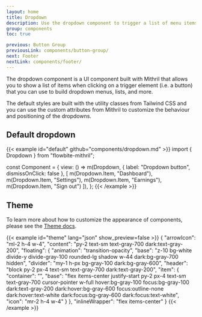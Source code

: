 ```yaml
---
layout: home
title: Dropdown
description: Use the dropdown component to trigger a list of menu items when clicking on an element such as a button or link based on multiple styles, sizes, and placements with Mithril
group: components
toc: true

previous: Button Group
previousLink: components/button-group/
next: Footer
nextLink: components/footer/
---
```


The dropdown component is a UI component built with Mithril that allows you to show a list of items when clicking on a trigger element (i.e. a button) that you can use to build dropdown menus, lists, and more.

The default styles are built with the utility classes from Tailwind CSS and you can use the custom attributes from Mithril to customize the behaviour and positioning of the dropdowns.

## Default dropdown

{{< example id="default" github="components/dropdown.md" >}}
import { Dropdown } from "flowbite-mithril";

const Component = {
  view: () =>
    m(Dropdown, { label: "Dropdown button", dismissOnClick: false }, [
      m(Dropdown.Item, "Dashboard"),
      m(Dropdown.Item, "Settings"),
      m(Dropdown.Item, "Earnings"),
      m(Dropdown.Item, "Sign out")
    ]),
};
{{< /example >}}

## Theme

To learn more about how to customize the appearance of components, please see the [Theme docs](https://alexferl.github.io/flowbite-mithril/customize/theme/).

{{< example id="theme" lang="json" show_preview=false >}}
{
  "arrowIcon": "ml-2 h-4 w-4",
  "content": "py-2 text-sm text-gray-700 dark:text-gray-200",
  "floating": {
    "animation": "transition-opacity",
    "base": "z-10 bg-white divide-y divide-gray-100 rounded-lg shadow w-44 dark:bg-gray-700 hidden",
    "divider": "my-1 h-px bg-gray-100 dark:bg-gray-600",
    "header": "block py-2 px-4 text-sm text-gray-700 dark:text-gray-200",
    "item": {
      "container": "",
      "base": "flex items-center justify-start py-2 px-4 text-sm text-gray-700 cursor-pointer w-full hover:bg-gray-100 focus:bg-gray-100 dark:text-gray-200 dark:hover:bg-gray-600 focus:outline-none dark:hover:text-white dark:focus:bg-gray-600 dark:focus:text-white",
      "icon": "mr-2 h-4 w-4"
    }
  },
  "inlineWrapper": "flex items-center"
}
{{< /example >}}

